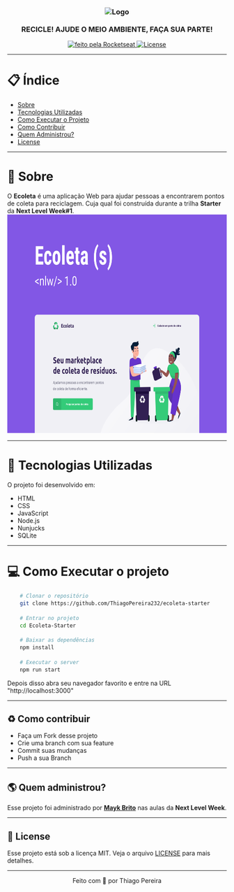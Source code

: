 <h3 align="center">
    <img alt="Logo" width="300px" src=".github/logo.png">
    <br><br>
    <b>RECICLE! AJUDE O MEIO AMBIENTE, FAÇA SUA PARTE!</b>
</h3>

<p align="center">
    <a href="https://rocketseat.com.br" target="_blank">
        <img alt="feito pela Rocketseat" src="https://img.shields.io/badge/made%20by-Rocketseat-%237519C1">
    </a>
    <a href="https://github.com/ThiagoPereira232/Ecoleta-Starter/blob/master/LICENSE">
        <img alt="License" src="https://ik.imagekit.io/pereira/ecoleta_FV3ArfUHA.svg">
    </a>
</p>

---

# :clipboard: Índice

- [Sobre](#sobre)
- [Tecnologias Utilizadas](#tecnologias)
- [Como Executar o Projeto](#executar)
- [Como Contribuir](#contribuir)
- [Quem Administrou?](#administrou)
- [License](#license)

---

<a id="sobre"></a>

# :scroll: Sobre

 O <b>Ecoleta</b> é uma aplicação Web para ajudar pessoas a encontrarem pontos de coleta para reciclagem. Cuja qual foi construída durante a trilha <strong>Starter</strong> da <strong>Next Level Week#1</strong>.<br>
<img alt="Preview" src=".github/preview.png" height="500px">

 ---

 <a id="tecnologias"></a>

 # :rocket: Tecnologias Utilizadas

 O projeto foi desenvolvido em:

 - HTML
 - CSS
 - JavaScript
 - Node.js
 - Nunjucks
 - SQLite

 ---

 <a id="executar">

# :computer: Como Executar o projeto

```bash
    # Clonar o repositório
    git clone https://github.com/ThiagoPereira232/ecoleta-starter

    # Entrar no projeto
    cd Ecoleta-Starter

    # Baixar as dependências
    npm install

    # Executar o server
    npm run start
```
Depois disso abra seu navegador favorito e entre na URL "http://localhost:3000"

---

<a id="contribuir"></a>

## :recycle: Como contribuir

- Faça um Fork desse projeto
- Crie uma branch com sua feature
- Commit suas mudanças
- Push a sua Branch

---

<a id="administrou">

## :earth_americas: Quem administrou?

Esse projeto foi administrado por **[Mayk Brito](https://github.com/maykbrito)** nas aulas da **Next Level Week**.

---

<a id="license"><a>

## :memo: License

Esse projeto está sob a licença MIT. Veja o arquivo [LICENSE](LICENSE) para mais detalhes.

---

<p align="center">
    Feito com 💜 por Thiago Pereira
</p>
